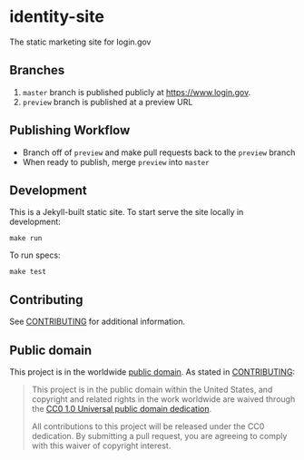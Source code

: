 # identity-site

The static marketing site for login.gov

## Branches

1. `master` branch is published publicly at https://www.login.gov.
2. `preview` branch is published at a preview URL

## Publishing Workflow

- Branch off of `preview` and make pull requests back to the `preview` branch
- When ready to publish, merge `preview` into `master`

## Development

This is a Jekyll-built static site. To start serve the site locally in development:

```
make run
```

To run specs:

```
make test
```

## Contributing

See [CONTRIBUTING](CONTRIBUTING.md) for additional information.

## Public domain

This project is in the worldwide [public domain](LICENSE.md). As stated in [CONTRIBUTING](CONTRIBUTING.md):

> This project is in the public domain within the United States, and copyright and related rights in the work worldwide are waived through the [CC0 1.0 Universal public domain dedication](https://creativecommons.org/publicdomain/zero/1.0/).
>
> All contributions to this project will be released under the CC0 dedication. By submitting a pull request, you are agreeing to comply with this waiver of copyright interest.
